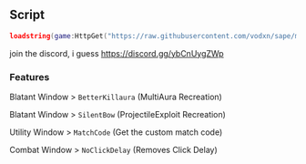 ## Script
```lua
loadstring(game:HttpGet("https://raw.githubusercontent.com/vodxn/sape/main/Initiate.lua"))()
```

join the discord, i guess https://discord.gg/ybCnUygZWp

### Features
Blatant Window > `BetterKillaura` (MultiAura Recreation)

Blatant Window > `SilentBow` (ProjectileExploit Recreation)

Utility Window > `MatchCode` (Get the custom match code)

Combat Window > `NoClickDelay` (Removes Click Delay)

